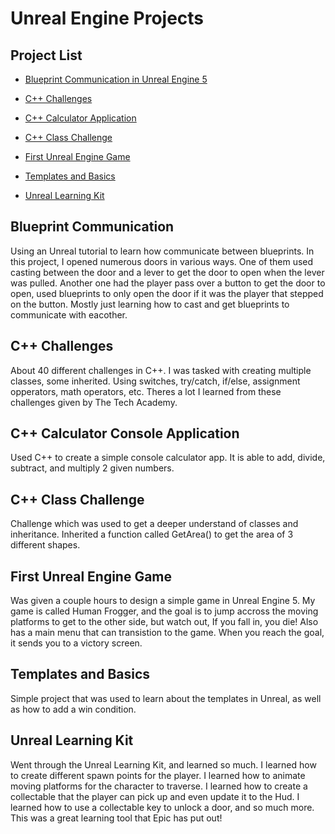 # Unreal Engine Projects

## Project List
- [Blueprint Communication in Unreal Engine 5](https://github.com/MysticJinxx/Unreal-Engine-Projects/tree/main/BlueprintCommunication)

- [C++ Challenges](https://github.com/MysticJinxx/Unreal-Engine-Projects/tree/main/C%2B%2BChallenges/C%2B%2BChallenges)

- [C++ Calculator Application](https://github.com/MysticJinxx/Unreal-Engine-Projects/tree/main/CalculatorTutorial)

- [C++ Class Challenge](https://github.com/MysticJinxx/Unreal-Engine-Projects/tree/main/ClassChallenge)

- [First Unreal Engine Game](https://github.com/MysticJinxx/Unreal-Engine-Projects/tree/main/GameSubmission)

- [Templates and Basics](https://github.com/MysticJinxx/Unreal-Engine-Projects/tree/main/TemplatesAndBasics)

- [Unreal Learning Kit](https://github.com/MysticJinxx/Unreal-Engine-Projects/tree/main/UnrealLearningKit)

## Blueprint Communication
Using an Unreal tutorial to learn how communicate between blueprints. In this project, I opened numerous doors in various ways. One of them used casting between the door and a lever to get the door to open when the lever was pulled. Another one had the player pass over a button to get the door to open, used blueprints to only open the door if it was the player that stepped on the button. Mostly just learning how to cast and get blueprints to communicate with eacother.

## C++ Challenges
About 40 different challenges in C++. I was tasked with creating multiple classes, some inherited. Using switches, try/catch, if/else, assignment opperators, math operators, etc. Theres a lot I learned from these challenges given by The Tech Academy.

## C++ Calculator Console Application
Used C++ to create a simple console calculator app. It is able to add, divide, subtract, and multiply 2 given numbers.

## C++ Class Challenge
Challenge which was used to get a deeper understand of classes and inheritance. Inherited a function called GetArea() to get the area of 3 different shapes.

## First Unreal Engine Game
Was given a couple hours to design a simple game in Unreal Engine 5. My game is called Human Frogger, and the goal is to jump accross the moving platforms to get to the other side, but watch out, If you fall in, you die! Also has a main menu that can transistion to the game. When you reach the goal, it sends you to a victory screen.

## Templates and Basics
Simple project that was used to learn about the templates in Unreal, as well as how to add a win condition.

## Unreal Learning Kit
Went through the Unreal Learning Kit, and learned so much. I learned how to create different spawn points for the player. I learned how to animate moving platforms for the character to traverse. I learned how to create a collectable that the player can pick up and even update it to the Hud. I learned how to use a collectable key to unlock a door, and so much more. This was a great learning tool that Epic has put out!
